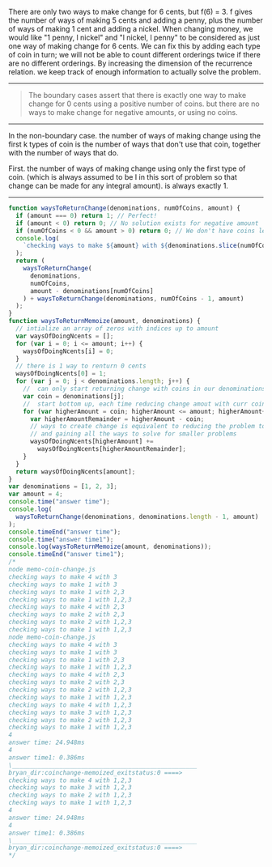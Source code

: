 There are only two ways to make change for 6 cents, but f(6) = 3. f gives the number of ways of making 5 cents and
adding a penny, plus the number of ways of making 1 cent and adding a nickel. When changing money, we would like
"1 penny, l nickel" and "l nickel, l penny" to be considered as just one way of making change for 6 cents.
We can fix this by adding each type of coin in turn; we will not be able to count different orderings twice if there are
no different orderings.
By increasing the dimension of the recurrence relation. we keep track of enough information to actually solve the
problem.

---

> The boundary cases assert that there is exactly one way to make change for 0 cents using a positive number of coins.
> but there are no ways to make change for negative amounts, or using no coins.

---

In the non-boundary case. the number of ways of making change using the first k types of coin is the number of ways
that don't use that coin, together with the number of ways that do.

First. the number of ways of making change using only the first type of coin. (which is always assumed to be I in this
sort of problem so that change can be made for any integral amount). is always exactly 1.

---

```js
function waysToReturnChange(denominations, numOfCoins, amount) {
  if (amount === 0) return 1; // Perfect!
  if (amount < 0) return 0; // No solution exists for negative amount
  if (numOfCoins < 0 && amount > 0) return 0; // We don't have coins left!
  console.log(
    `checking ways to make ${amount} with ${denominations.slice(numOfCoins)}`
  );
  return (
    waysToReturnChange(
      denominations,
      numOfCoins,
      amount - denominations[numOfCoins]
    ) + waysToReturnChange(denominations, numOfCoins - 1, amount)
  );
}
function waysToReturnMemoize(amount, denominations) {
  // intialize an array of zeros with indices up to amount
  var waysOfDoingNcents = [];
  for (var i = 0; i <= amount; i++) {
    waysOfDoingNcents[i] = 0;
  }
  // there is 1 way to renturn 0 cents
  waysOfDoingNcents[0] = 1;
  for (var j = 0; j < denominations.length; j++) {
    //  can only start returning change with coins in our denominations
    var coin = denominations[j];
    //  start bottom up, each time reducing change amout with curr coin.
    for (var higherAmount = coin; higherAmount <= amount; higherAmount++) {
      var higherAmountRemainder = higherAmount - coin;
      // ways to create change is equivalent to reducing the problem to a known problem
      // and gaining all the ways to solve for smaller problems
      waysOfDoingNcents[higherAmount] +=
        waysOfDoingNcents[higherAmountRemainder];
    }
  }
  return waysOfDoingNcents[amount];
}
var denominations = [1, 2, 3];
var amount = 4;
console.time("answer time");
console.log(
  waysToReturnChange(denominations, denominations.length - 1, amount)
);
console.timeEnd("answer time");
console.time("answer time1");
console.log(waysToReturnMemoize(amount, denominations));
console.timeEnd("answer time1");
/*
node memo-coin-change.js
checking ways to make 4 with 3
checking ways to make 1 with 3
checking ways to make 1 with 2,3
checking ways to make 1 with 1,2,3
checking ways to make 4 with 2,3
checking ways to make 2 with 2,3
checking ways to make 2 with 1,2,3
checking ways to make 1 with 1,2,3
node memo-coin-change.js
checking ways to make 4 with 3
checking ways to make 1 with 3
checking ways to make 1 with 2,3
checking ways to make 1 with 1,2,3
checking ways to make 4 with 2,3
checking ways to make 2 with 2,3
checking ways to make 2 with 1,2,3
checking ways to make 1 with 1,2,3
checking ways to make 4 with 1,2,3
checking ways to make 3 with 1,2,3
checking ways to make 2 with 1,2,3
checking ways to make 1 with 1,2,3
4
answer time: 24.948ms
4
answer time1: 0.386ms
\___________________________________________________
bryan_dir:coinchange-memoized_exitstatus:0 ====>
checking ways to make 4 with 1,2,3
checking ways to make 3 with 1,2,3
checking ways to make 2 with 1,2,3
checking ways to make 1 with 1,2,3
4
answer time: 24.948ms
4
answer time1: 0.386ms
\___________________________________________________
bryan_dir:coinchange-memoized_exitstatus:0 ====>
*/
```
